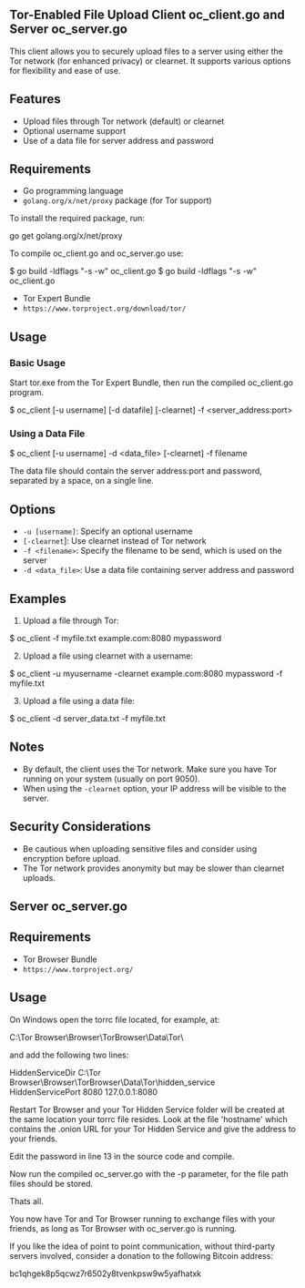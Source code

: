 ## Tor-Enabled File Upload Client oc_client.go and Server oc_server.go

This client allows you to securely upload files to a server
using either the Tor network (for enhanced privacy) or clearnet. 
It supports various options for flexibility and ease of use.

## Features

- Upload files through Tor network (default) or clearnet
- Optional username support
- Use of a data file for server address and password

## Requirements

- Go programming language
- `golang.org/x/net/proxy` package (for Tor support)

To install the required package, run:

go get golang.org/x/net/proxy

To compile oc_client.go and oc_server.go use:

$ go build -ldflags "-s -w" oc_client.go
$ go build -ldflags "-s -w" oc_client.go


- Tor Expert Bundle
- `https://www.torproject.org/download/tor/`


## Usage

### Basic Usage

Start tor.exe from the Tor Expert Bundle, then run the compiled oc_client.go program.

$ oc_client [-u username] [-d datafile] [-clearnet] -f <filename> <server_address:port> <password>

### Using a Data File

$ oc_client [-u username] -d <data_file> [-clearnet] -f filename

The data file should contain the server address:port and password, separated by a space, on a single line.

## Options

- `-u [username]`: Specify an optional username
- `[-clearnet`]: Use clearnet instead of Tor network
- `-f <filename>`: Specify the filename to be send, which is used on the server
- `-d <data_file>`: Use a data file containing server address and password

## Examples

1. Upload a file through Tor:

$ oc_client -f myfile.txt example.com:8080 mypassword


2. Upload a file using clearnet with a username:

$ oc_client -u myusername -clearnet example.com:8080 mypassword -f myfile.txt


3. Upload a file using a data file:

$ oc_client -d server_data.txt -f myfile.txt


## Notes

- By default, the client uses the Tor network. Make sure you have Tor
  running on your system (usually on port 9050).
- When using the `-clearnet` option, your IP address will be visible to the server.

## Security Considerations

- Be cautious when uploading sensitive files and consider using encryption before upload.
- The Tor network provides anonymity but may be slower than clearnet uploads.


## Server oc_server.go

## Requirements

- Tor Browser Bundle
- `https://www.torproject.org/`

## Usage

On Windows open the torrc file located, for example, at:

C:\Tor Browser\Browser\TorBrowser\Data\Tor\

and add the following two lines:

HiddenServiceDir C:\Tor Browser\Browser\TorBrowser\Data\Tor\hidden_service  
HiddenServicePort 8080 127.0.0.1:8080

Restart Tor Browser and your Tor Hidden Service folder will be created at
the same location your torrc file resides. Look at the file 'hostname' which
contains the .onion URL for your Tor Hidden Service and give the address to
your friends.

Edit the password in line 13 in the source code and compile.

Now run the compiled oc_server.go with the -p parameter, for the file path files
should be stored.

Thats all.

You now have Tor and Tor Browser running to exchange files with your
friends, as long as Tor Browser with oc_server.go is running.

If you like the idea of point to point communication, without third-party
servers involved, consider a donation to the following Bitcoin address:

bc1qhgek8p5qcwz7r6502y8tvenkpsw9w5yafhatxk
